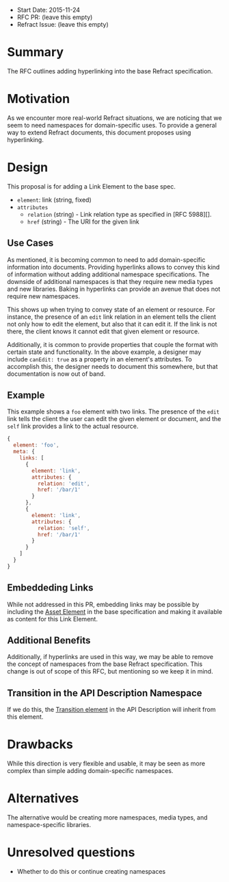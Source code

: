 - Start Date: 2015-11-24
- RFC PR: (leave this empty)
- Refract Issue: (leave this empty)

# Summary

The RFC outlines adding hyperlinking into the base Refract specification.

# Motivation

As we encounter more real-world Refract situations, we are noticing that we seem to need namespaces for domain-specific uses. To provide a general way to extend Refract documents, this document proposes using hyperlinking.

# Design

This proposal is for adding a Link Element to the base spec.

- `element`: link (string, fixed)
- `attributes`
    - `relation` (string) - Link relation type as specified in [RFC 5988][].
    - `href` (string) - The URI for the given link

## Use Cases

As mentioned, it is becoming common to need to add domain-specific information into documents. Providing hyperlinks allows to convey this kind of information without adding additional namespace specifications. The downside of additional namespaces is that they require new media types and new libraries. Baking in hyperlinks can provide an avenue that does not require new namespaces.

This shows up when trying to convey state of an element or resource. For instance, the presence of an `edit` link relation in an element tells the client not only how to edit the element, but also that it can edit it. If the link is not there, the client knows it cannot edit that given element or resource.

Additionally, it is common to provide properties that couple the format with certain state and functionality. In the above example, a designer may include `canEdit: true` as a property in an element's attributes. To accomplish this, the designer needs to document this somewhere, but that documentation is now out of band.

## Example

This example shows a `foo` element with two links. The presence of the `edit` link tells the client the user can edit the given element or document, and the `self` link provides a link to the actual resource.

```js
{
  element: 'foo',
  meta: {
    links: [
      {
        element: 'link',
        attributes: {
          relation: 'edit',
          href: '/bar/1'
        }
      },
      {
        element: 'link',
        attributes: {
          relation: 'self',
          href: '/bar/1'
        }
      }
    ]
  }
}
```

## Embeddeding Links

While not addressed in this PR, embedding links may be possible by including the [Asset Element](https://github.com/refractproject/refract-spec/blob/master/namespaces/api-description-namespace.md#asset-element) in the base specification and making it available as content for this Link Element.

## Additional Benefits

Additionally, if hyperlinks are used in this way, we may be able to remove the concept of namespaces from the base Refract specification. This change is out of scope of this RFC, but mentioning so we keep it in mind.

## Transition in the API Description Namespace

If we do this, the [Transition element](https://github.com/refractproject/refract-spec/blob/master/namespaces/api-description-namespace.md#transition-element) in the API Description will inherit from this element.

# Drawbacks

While this direction is very flexible and usable, it may be seen as more complex than simple adding domain-specific namespaces.

# Alternatives

The alternative would be creating more namespaces, media types, and namespace-specific libraries.

# Unresolved questions

* Whether to do this or continue creating namespaces
